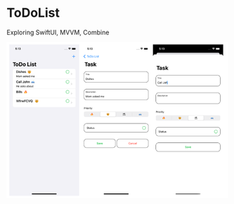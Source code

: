# ToDoList
Exploring SwiftUI, MVVM, Combine

![Screenshots](https://github.com/LDDmarc/ToDoList/blob/main/Resources/Screenshot_1.png)
